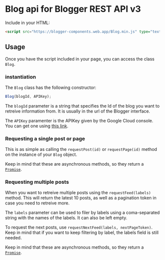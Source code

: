 # Blog api for Blogger REST API v3
 
 Include in your HTML:
```HTML
<script src="https://blogger-components.web.app/Blog.min.js" type="text/javascript"></script>
```

## Usage

Once you have the script included in your page, you can access the class ```Blog```.

### instantiation

The ```Blog``` class has the following constructor:

```JavaScript
Blog(blogId, APIKey);
```

The ```blogId``` parameter is a string that specifies the Id of the blog you want to retreive information from. It is usually in the url of the Blogger interface.

The ```APIKey``` paramenter is the APIKey given by the Google Cloud console. You can get one using [this link](https://developers.google.com/blogger/docs/3.0/using#APIKey).

### Requesting a single post or page

This is as simple as calling the ```requestPost(id)``` or ```requestPage(id)``` method on the instance of your ```Blog``` object. 

Keep in mind that these are asynchronous methods, so they return a [```Promise```](https://developer.mozilla.org/en-US/docs/Web/JavaScript/Reference/Global_Objects/Promise).

### Requesting multiple posts

When you want to retreive multiple posts using the ```requestFeed(labels)``` method. This will return the latest 10 posts, as well as a pagination token in case you need to retreive more. 

The ```labels``` parameter can be used to filer by labels using a coma-separated string with the names of the labels. It can also be left empty.

To request the next posts, use ```requestNextFeed(labels, nextPageToken)```. Keep in mind that if you want to keep filtering by label, the labels field is still needed.

Keep in mind that these are asynchronous methods, so they return a [```Promise```](https://developer.mozilla.org/en-US/docs/Web/JavaScript/Reference/Global_Objects/Promise).
